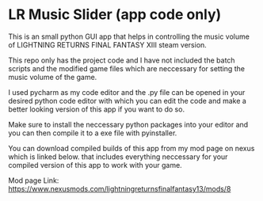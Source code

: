 # LR Music Slider (app code only)



This is an small python GUI app that helps in controlling the music volume of LIGHTNING RETURNS FINAL FANTASY XIII steam version.

This repo only has the project code and I have not included the batch scripts and the modified game files which are neccessary for setting the music volume of the game.

I used pycharm as my code editor and the .py file can be opened in your desired python code editor with which you can edit the code and make a better looking version of this app if you want to do so. 

Make sure to install the neccessary python packages into your editor and you can then compile it to a exe file with pyinstaller. 

You can download compiled builds of this app from my mod page on nexus which is linked below. that includes everything neccessary for your compiled version of this app to work with your game.

Mod page Link:
https://www.nexusmods.com/lightningreturnsfinalfantasy13/mods/8







